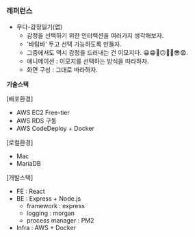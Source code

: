 ### 레퍼런스

- 무다-감정일기(앱)
  - 감정을 선택하기 위한 인터랙션을 여러가지 생각해보자.
  - '바텀바' 두고 선택 가능하도록 만들자.
  - 그중에서도 역시 감정을 드러내는 건 이모지다. 😀😁🥲😕🤩🥰😎😨.
  - 애니메이션 : 이모지를 선택하는 방식을 따라하자.
  - 화면 구성 : 그대로 따라하자.

**기술스택**

[배포환경]

- AWS EC2 Free-tier
- AWS RDS 구동
- AWS CodeDeploy + Docker

[로컬환경]

- Mac
- MariaDB

[개발스택]

- FE : React
- BE : Express + Node.js
  - framework : express
  - logging : morgan
  - process manager : PM2
- Infra : AWS + Docker
